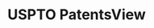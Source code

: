 ---
bigquery: https://console.cloud.google.com/bigquery?p=patents-public-data&d=patentsview&page=dataset
citation: Attribution should be given to PatentsView for use, distribution, or derivative
  works.
code: https://github.com/CSSIP-AIR/PatentsView-Code-Snippets/
contributors: USPTO
cost: None
description: 'PatentsView includes US patent data including raw data (summaries, applications,
  pregrant applications), disambugations of inventors and assignees, and inventor
  gender estimates.  Also foreign priority data, # of figures and sheets, and government
  interest statements.'
documentation: https://patentsview.org/query/builder-faqs
last_edit: 04/09/2022, 07:49:58
location: https://patentsview.org/
maintained_by: USPTO
record_creation_timestamp: 12/2/2020 17:20:46
schema_fields:
- num_figures
- disamb_inventor_id_20181127
- sequence
- num_claims
- fname
- field_title
- disamb_inventor_id_20200331
- rule_47
- classification_status
- contract_award_number
- name_first
- ipc_version_indicator
- country_transformed
- level_two
- disamb_inventor_id_20171003
- application_id
- disamb_inventor_id_20191231
- patent_id
- length
- country
- uuid
- disamb_inventor_id_20190820
- field_id
- disamb_inventor_id_20191008
- _102_date
- mainclass_id
- category
- latlong
- name
- disamb_inventor_id_20170808
- disamb_inventor_id_20200929
- dependent
- subgroup_id
- disclaimer_date
- organization_id
- term_disclaimer
- latin_name
- state_fips
- state
- location_id
- role
- group
- deceased
- attribution_status
- f371_date
- male_flag
- lawyer_id
- disamb_assignee_id_20200929
- doc_type
- reldocno
- disamb_assignee_id_20190820
- main_group
- name_last
- text
- citation_id
- disamb_assignee_id_20181127
- term_grant
- disamb_assignee_id_20190312
- ipc_class
- rawassignee_id
- classification_data_source
- id
- disamb_assignee_id_20200630
- gi_statement
- disamb_inventor_id_20180528
- county_fips
- doctype
- disamb_inventor_id_20170307
- inventor_id
- designation
- disamb_inventor_id_20190312
- category_id
- abstract
- male
- symbol_position
- f102_date
- disamb_assignee_id_20191231
- assignee_id
- level_three
- withdrawn
- subcategory_id
- section
- subgroup
- rel_id
- rawinventor_id
- classification_value
- organization
- term_extension
- variety
- exemplary
- applicant_type
- filename
- section_id
- series_code
- disamb_inventor_id_20201229
- disamb_inventor_id_20171226
- action_date
- disamb_assignee_id_20200331
- subclass
- number
- latitude
- relkind
- num
- kind
- sector_title
- disamb_assignee_id_20191008
- county
- num_sheets
- group_id
- rawlocation_id
- longitude
- subclass_id
- title
- city
- level_one
- date
- lapse_of_patent
- status
- publication_number
- subsection_id
- classification_level
- type
- lname
- _371_date
- disamb_inventor_id_20200630
shortname: patentsview
tags:
- disambiguation
- United States
- gender
terms_of_use: Creative Commons Attribution 4.0 International License.
timeframe: 1963-1999
title: USPTO PatentsView
uuid: cf1780b1-e265-4e49-8d1d-83b9cfe0fd9a
---